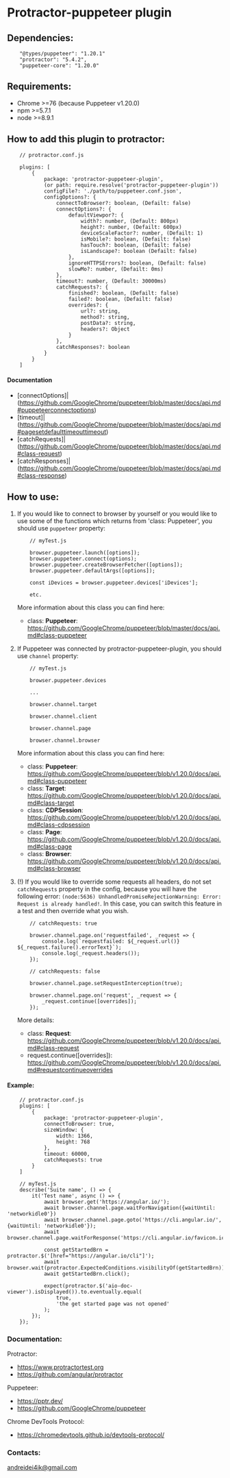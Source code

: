 # Protractor-puppeteer plugin

## Dependencies:
```
    "@types/puppeteer": "1.20.1"
    "protractor": "5.4.2",
    "puppeteer-core": "1.20.0"
```

## Requirements:
- Chrome >=76 (because Puppeteer v1.20.0)
- npm >=5.7.1
- node >=8.9.1

## How to add this plugin to protractor:

``` 
    // protractor.conf.js
    
    plugins: [
        {
            package: 'protractor-puppeteer-plugin',
            (or path: require.resolve('protractor-puppeteer-plugin'))
            configFile?: './path/to/puppeteer.conf.json',
            configOptions?: {
                connectToBrowser?: boolean, (Defailt: false)
                connectOptions?: {
                    defaultViewpor?: {
                        width?: number, (Default: 800px)
                        height?: number, (Defailt: 600px)
                        deviceScaleFactor?: number, (Defailt: 1)
                        isMobile?: boolean, (Defailt: false)
                        hasTouch?: boolean, (Defailt: false)
                        isLandscape?: boolean (Defailt: false)
                    },
                    ignoreHTTPSErrors?: boolean, (Defailt: false)
                    slowMo?: number, (Defailt: 0ms)
                },
                timeout?: number, (Default: 30000ms)
                catchRequests?: {
                    finished?: boolean, (Defailt: false)
                    failed?: boolean, (Defailt: false)
                    overrides?: {
                        url?: string,
                        method?: string,
                        postData?: string,
                        headers?: Object
                    }
                },
                catchResponses?: boolean
            }
        }
    ]
```

#### Documentation
* [connectOptions]|(https://github.com/GoogleChrome/puppeteer/blob/master/docs/api.md#puppeteerconnectoptions)
* [timeout]|(https://github.com/GoogleChrome/puppeteer/blob/master/docs/api.md#pagesetdefaulttimeouttimeout)
* [catchRequests]|(https://github.com/GoogleChrome/puppeteer/blob/master/docs/api.md#class-request)
* [catchResponses]|(https://github.com/GoogleChrome/puppeteer/blob/master/docs/api.md#class-response)


## How to use:

1. If you would like to connect to browser by yourself
or you would like to use some of the functions which returns from 'class: Puppeteer', you should use `puppeteer` property:

    ```
        // myTest.js
        
        browser.puppeteer.launch([options]);
        browser.puppeteer.connect(options);
        browser.puppeteer.createBrowserFetcher([options]);
        browser.puppeteer.defaultArgs([options]);
        
        const iDevices = browser.puppeteer.devices['iDevices'];
    
        etc.
    ``` 
    More information about this class you can find here:
    * class: **Puppeteer**: https://github.com/GoogleChrome/puppeteer/blob/master/docs/api.md#class-puppeteer
    
2. If Puppeteer was connected by protractor-puppeteer-plugin, you should use `channel` property:

    ```
        // myTest.js
        
        browser.puppeteer.devices
   
        ...
        
        browser.channel.target
        
        browser.channel.client
        
        browser.channel.page
    
        browser.channel.browser
    ```
    More information about this class you can find here:
    * class: **Puppeteer**: https://github.com/GoogleChrome/puppeteer/blob/v1.20.0/docs/api.md#class-puppeteer
    * class: **Target**: https://github.com/GoogleChrome/puppeteer/blob/v1.20.0/docs/api.md#class-target
    * class: **CDPSession**: https://github.com/GoogleChrome/puppeteer/blob/v1.20.0/docs/api.md#class-cdpsession
    * class: **Page**: https://github.com/GoogleChrome/puppeteer/blob/v1.20.0/docs/api.md#class-page
    * class: **Browser**: https://github.com/GoogleChrome/puppeteer/blob/v1.20.0/docs/api.md#class-browser

3. (!) If you would like to override some requests all headers, do not set `catchRequests` property in the config, because you will
have the following error: `(node:5636) UnhandledPromiseRejectionWarning: Error: Request is already handled!`.
In this case, you can switch this feature in a test and then override what you wish.

    ```
        // catchRequests: true
        
        browser.channel.page.on('requestfailed', _request => {
            console.log(`requestfailed: ${_request.url()} ${_request.failure().errorText}`);
            console.log(_request.headers());
        });
    
        // catchRequests: false
        
        browser.channel.page.setRequestInterception(true);
    
        browser.channel.page.on('request', _request => {
            _request.continue([overrides]);
        });
    ```
    
    More details:
    * class: **Request**: https://github.com/GoogleChrome/puppeteer/blob/v1.20.0/docs/api.md#class-request
    * request.continue([overrides]): https://github.com/GoogleChrome/puppeteer/blob/v1.20.0/docs/api.md#requestcontinueoverrides

#### Example:
```
    // protractor.conf.js
    plugins: [
        {
            package: 'protractor-puppeteer-plugin',
            connectToBrowser: true,
            sizeWindow: {
                width: 1366,
                height: 768
            },
            timeout: 60000,
            catchRequests: true
        }
    ]

    // myTest.js
    describe('Suite name', () => {
        it('Test name', async () => {
            await browser.get('https://angular.io/');
            await browser.channel.page.waitForNavigation({waitUntil: 'networkidle0'})
            await browser.channel.page.goto('https://cli.angular.io/', {waitUntil: 'networkidle0'});
            await browser.channel.page.waitForResponse('https://cli.angular.io/favicon.ico');

            const getStartedBrn = protractor.$('[href="https://angular.io/cli"]');
            await browser.wait(protractor.ExpectedConditions.visibilityOf(getStartedBrn));
            await getStartedBrn.click();

            expect(protractor.$('aio-doc-viewer').isDisplayed()).to.eventually.equal(
                true,
                'the get started page was not opened'
            );
        });
    });
```

### Documentation:
Protractor:
* https://www.protractortest.org
* https://github.com/angular/protractor

Puppeteer:
* https://pptr.dev/
* https://github.com/GoogleChrome/puppeteer 

Chrome DevTools Protocol:
* https://chromedevtools.github.io/devtools-protocol/

### Contacts:
andreidei4ik@gmail.com
